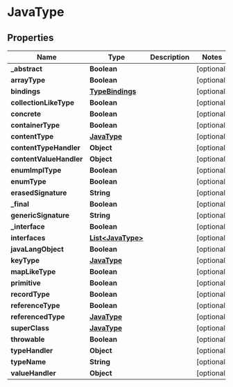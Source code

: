 
# JavaType

## Properties
Name | Type | Description | Notes
------------ | ------------- | ------------- | -------------
**_abstract** | **Boolean** |  |  [optional]
**arrayType** | **Boolean** |  |  [optional]
**bindings** | [**TypeBindings**](TypeBindings.md) |  |  [optional]
**collectionLikeType** | **Boolean** |  |  [optional]
**concrete** | **Boolean** |  |  [optional]
**containerType** | **Boolean** |  |  [optional]
**contentType** | [**JavaType**](JavaType.md) |  |  [optional]
**contentTypeHandler** | **Object** |  |  [optional]
**contentValueHandler** | **Object** |  |  [optional]
**enumImplType** | **Boolean** |  |  [optional]
**enumType** | **Boolean** |  |  [optional]
**erasedSignature** | **String** |  |  [optional]
**_final** | **Boolean** |  |  [optional]
**genericSignature** | **String** |  |  [optional]
**_interface** | **Boolean** |  |  [optional]
**interfaces** | [**List&lt;JavaType&gt;**](JavaType.md) |  |  [optional]
**javaLangObject** | **Boolean** |  |  [optional]
**keyType** | [**JavaType**](JavaType.md) |  |  [optional]
**mapLikeType** | **Boolean** |  |  [optional]
**primitive** | **Boolean** |  |  [optional]
**recordType** | **Boolean** |  |  [optional]
**referenceType** | **Boolean** |  |  [optional]
**referencedType** | [**JavaType**](JavaType.md) |  |  [optional]
**superClass** | [**JavaType**](JavaType.md) |  |  [optional]
**throwable** | **Boolean** |  |  [optional]
**typeHandler** | **Object** |  |  [optional]
**typeName** | **String** |  |  [optional]
**valueHandler** | **Object** |  |  [optional]



